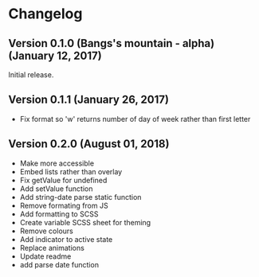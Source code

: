 # Changelog

## Version 0.1.0 (Bangs's mountain - alpha) (January 12, 2017)

Initial release.

## Version 0.1.1 (January 26, 2017)

* Fix format so 'w' returns number of day of week rather than first letter

## Version 0.2.0 (August 01, 2018)

* Make more accessible
* Embed lists rather than overlay
* Fix getValue for undefined
* Add setValue function
* Add string-date parse static function
* Remove formating from JS
* Add formatting to SCSS
* Create variable SCSS sheet for theming
* Remove colours
* Add indicator to active state
* Replace animations
* Update readme
* add parse date function